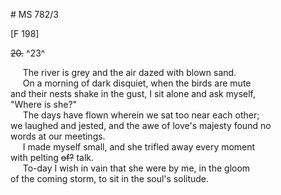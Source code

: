 # MS 782/3

[F 198]

~~20.~~ ^23^ 

&nbsp;&nbsp;&nbsp;&nbsp;&nbsp;The river is grey and the air dazed with blown sand. \
&nbsp;&nbsp;&nbsp;&nbsp;&nbsp;On a morning of dark disquiet, when the birds are mute \
and their nests shake in the gust, I sit alone and ask myself, \
"Where is she?" \
&nbsp;&nbsp;&nbsp;&nbsp;&nbsp;The days have flown wherein we sat too near each other; \
we laughed and jested, and the awe of love's majesty found no \
words at our meetings. \
&nbsp;&nbsp;&nbsp;&nbsp;&nbsp;I made myself small, and she trifled away every moment \
with pelting ~~of?~~ talk. \
&nbsp;&nbsp;&nbsp;&nbsp;&nbsp;To-day I wish in vain that she were by me, in the gloom \
of the coming storm, to sit in the soul's solitude. 
